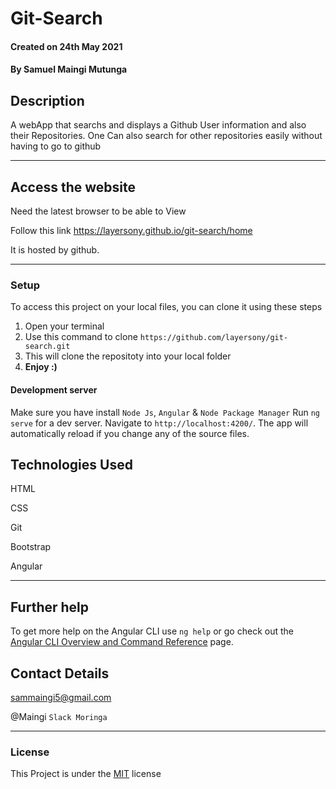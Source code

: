 # Git-Search

#### Created on 24th May 2021
#### By Samuel Maingi Mutunga

## Description 

A webApp that searchs and displays a Github User information and also their Repositories. One Can also search for other repositories easily without having to go to github


---

## Access the website
Need the latest browser to be able to View

Follow this link https://layersony.github.io/git-search/home

It is hosted by github.

---

### Setup
To access this project on your local files, you can clone it using these steps
1. Open your terminal
1. Use this command to clone `https://github.com/layersony/git-search.git`
1. This will clone the repositoty into your local folder
1. __Enjoy :)__

#### Development server
Make sure you have install `Node Js`, `Angular` & `Node Package Manager`
Run `ng serve` for a dev server. Navigate to `http://localhost:4200/`. The app will automatically reload if you change any of the source files.

## Technologies Used
HTML

CSS

Git

Bootstrap

Angular

---

## Further help

To get more help on the Angular CLI use `ng help` or go check out the [Angular CLI Overview and Command Reference](https://angular.io/cli) page.

## Contact Details
sammaingi5@gmail.com

@Maingi `Slack Moringa`

---

### License
This Project is under the [MIT](LICENSE) license